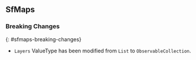 ## SfMaps

### Breaking Changes
{: #sfmaps-breaking-changes}

* `Layers` ValueType has been modified from `List` to `ObservableCollection`.